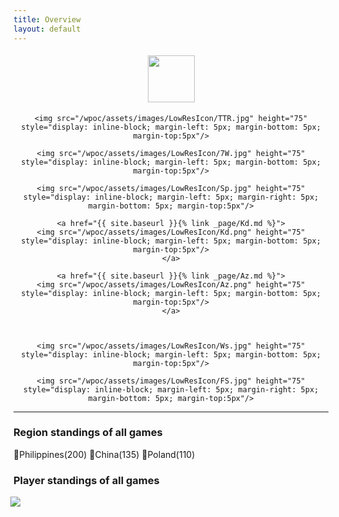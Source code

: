 ```yaml
---
title: Overview
layout: default
---
```


<div align="center">
	<a href="{{ site.baseurl }}{% link _page/Ccs.md %}">
		<img src="/wpoc/assets/images/LowResIcon/Ccs.png" height="75" style="display: inline-block; margin-left: 5px; margin-right: 5px; margin-bottom: 5px; margin-top:5px"/>
	</a>
	
	<img src="/wpoc/assets/images/LowResIcon/TTR.jpg" height="75" style="display: inline-block; margin-left: 5px; margin-bottom: 5px; margin-top:5px"/>

	<img src="/wpoc/assets/images/LowResIcon/7W.jpg" height="75" style="display: inline-block; margin-left: 5px; margin-bottom: 5px; margin-top:5px"/>

	<img src="/wpoc/assets/images/LowResIcon/Sp.jpg" height="75" style="display: inline-block; margin-left: 5px; margin-right: 5px; margin-bottom: 5px; margin-top:5px"/>

	<a href="{{ site.baseurl }}{% link _page/Kd.md %}">
	<img src="/wpoc/assets/images/LowResIcon/Kd.png" height="75" style="display: inline-block; margin-left: 5px; margin-bottom: 5px; margin-top:5px"/>
	</a>

	<a href="{{ site.baseurl }}{% link _page/Az.md %}">
	<img src="/wpoc/assets/images/LowResIcon/Az.png" height="75" style="display: inline-block; margin-left: 5px; margin-bottom: 5px; margin-top:5px"/>
	</a>



	<img src="/wpoc/assets/images/LowResIcon/Ws.jpg" height="75" style="display: inline-block; margin-left: 5px; margin-bottom: 5px; margin-top:5px"/>
	
	<img src="/wpoc/assets/images/LowResIcon/FS.jpg" height="75" style="display: inline-block; margin-left: 5px; margin-right: 5px; margin-bottom: 5px; margin-top:5px"/>
</div>



---




### Region standings of all games 
🥇Philippines(200) 🥈China(135) 🥉Poland(110)


### Player standings of all games


<div align="left">
 <img src="/wpoc/assets/images/AllGamesRanking.png" style="display: block; margin-left: -5px; margin-bottom: 5px"/>
</div>


<!---
{% for post in site.tags.7W %}
{{ post.excerpt }}
{% endfor %}
<br>
-->




